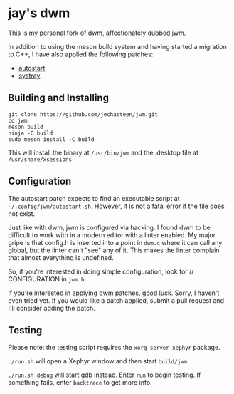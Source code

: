 # jay's dwm

This is my personal fork of dwm, affectionately dubbed jwm.

In addition to using the meson build system and having started a migration to C++, I have also applied the following patches:

* [autostart](https://dwm.suckless.org/patches/autostart/)
* [systray](https://dwm.suckless.org/patches/systray/)

## Building and Installing

```shell
git clone https://github.com/jechasteen/jwm.git
cd jwm
meson build
ninja -C build
sudo meson install -C build
```

This will install the binary at `/usr/bin/jwm` and the .desktop file at `/usr/share/xsessions`

## Configuration

The autostart patch expects to find an executable script at `~/.config/jwm/autostart.sh`.
However, it is not a fatal error if the file does not exist.

Just like with dwm, jwm is configured via hacking.
I found dwm to be difficult to work with in a modern editor with a linter enabled.
My major gripe is that config.h is inserted into a point in `dwm.c` where it can call any global, but the linter can't "see" any of it.
This makes the linter complain that almost everything is undefined.

So, if you're interested in doing simple configuration, look for
    // CONFIGURATION
in `jwm.h`.

If you're interested in applying dwm patches, good luck. Sorry, I haven't even tried yet.
If you would like a patch applied, submit a pull request and I'll consider adding the patch.

## Testing

Please note: the testing script requires the `xorg-server-xephyr` package.

`./run.sh` will open a Xephyr window and then start `build/jwm`.

`./run.sh debug` will start gdb instead.
Enter `run` to begin testing.
If something fails, enter `backtrace` to get more info.
